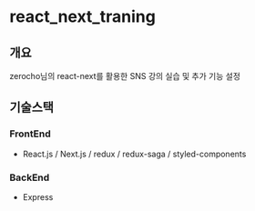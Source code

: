 # react_next_traning

## 개요
zerocho님의 react-next를 활용한 SNS 강의 실습 및 추가 기능 설정

## 기술스택

### FrontEnd
- React.js / Next.js / redux / redux-saga / styled-components

### BackEnd  
- Express 

